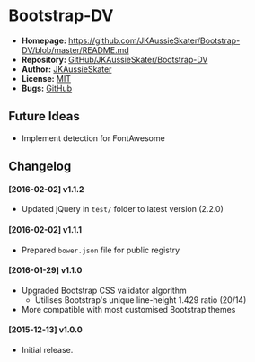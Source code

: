 # Bootstrap-DV
* __Homepage:__ https://github.com/JKAussieSkater/Bootstrap-DV/blob/master/README.md
* __Repository:__ [GitHub/JKAussieSkater/Bootstrap-DV](https://github.com/JKAussieSkater/Bootstrap-DV)
* __Author:__ [JKAussieSkater](https://github.com/JKAussieSkater)
* __License:__ [MIT](http://opensource.org/licenses/MIT)
* __Bugs:__ [GitHub](https://github.com/JKAussieSkater/Bootstrap-DV/issues)

## Future Ideas
* Implement detection for FontAwesome

## Changelog

#### [2016-02-02] v1.1.2
* Updated jQuery in `test/` folder to latest version (2.2.0)

#### [2016-02-02] v1.1.1
* Prepared `bower.json` file for public registry

#### [2016-01-29] v1.1.0
* Upgraded Bootstrap CSS validator algorithm
  * Utilises Bootstrap's unique line-height 1.429 ratio (20/14)
* More compatible with most customised Bootstrap themes

#### [2015-12-13] v1.0.0
* Initial release.
